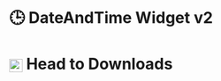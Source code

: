 # 🕒 DateAndTime Widget v2

## <a href="https://github.com/ShreyandCode/DATEANDTIME/releases/tag/DateAndTimev2" style="text-decoration:none; color: inherit;">
  
<h1> <img src="https://github.com/user-attachments/assets/f9623c6b-1449-4911-8e01-d607ac38a1ca" alt="icon" width="24" style="vertical-align:middle;" /> Head to Downloads</h1>
</a>
